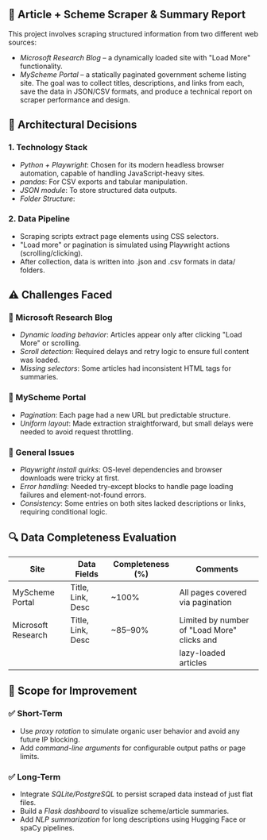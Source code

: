 ## 📌 Article + Scheme Scraper & Summary Report
This project involves scraping structured information from two different web sources:
- *Microsoft Research Blog* – a dynamically loaded site with "Load More" functionality.
- *MyScheme Portal* – a statically paginated government scheme listing site.
The goal was to collect titles, descriptions, and links from each, save the data in JSON/CSV formats, and produce a technical report on scraper performance and design.


## 🧱 Architectural Decisions
### 1. Technology Stack
- *Python + Playwright*: Chosen for its modern headless browser automation, capable of handling JavaScript-heavy sites.
- *pandas*: For CSV exports and tabular manipulation.
- *JSON module*: To store structured data outputs.
- *Folder Structure*:

### 2. Data Pipeline
- Scraping scripts extract page elements using CSS selectors.
- "Load more" or pagination is simulated using Playwright actions (scrolling/clicking).
- After collection, data is written into .json and .csv formats in data/ folders.


## ⚠ Challenges Faced
### 🔹 Microsoft Research Blog
- *Dynamic loading behavior*: Articles appear only after clicking "Load More" or scrolling.
- *Scroll detection*: Required delays and retry logic to ensure full content was loaded.
- *Missing selectors*: Some articles had inconsistent HTML tags for summaries.

### 🔹 MyScheme Portal
- *Pagination*: Each page had a new URL but predictable structure.
- *Uniform layout*: Made extraction straightforward, but small delays were needed to avoid request throttling.

### 🔹 General Issues
- *Playwright install quirks*: OS-level dependencies and browser downloads were tricky at first.
- *Error handling*: Needed try-except blocks to handle page loading failures and element-not-found errors.
- *Consistency*: Some entries on both sites lacked descriptions or links, requiring conditional logic.


## 🔍 Data Completeness Evaluation

| Site                  | Data Fields        | Completeness (%) | Comments                                    |
|-----------------------|--------------------|------------------|---------------------------------------------|
| MyScheme Portal       | Title, Link, Desc  | ~100%            | All pages covered via pagination            |
| Microsoft Research    | Title, Link, Desc  | ~85–90%          | Limited by number of "Load More" clicks and | 
|                       |                    |                  | lazy-loaded articles                        |


## 🚀 Scope for Improvement
### ✅ Short-Term
- Use *proxy rotation* to simulate organic user behavior and avoid any future IP blocking.
- Add *command-line arguments* for configurable output paths or page limits.

### ✅ Long-Term
- Integrate *SQLite/PostgreSQL* to persist scraped data instead of just flat files.
- Build a *Flask dashboard* to visualize scheme/article summaries.
- Add *NLP summarization* for long descriptions using Hugging Face or spaCy pipelines.

